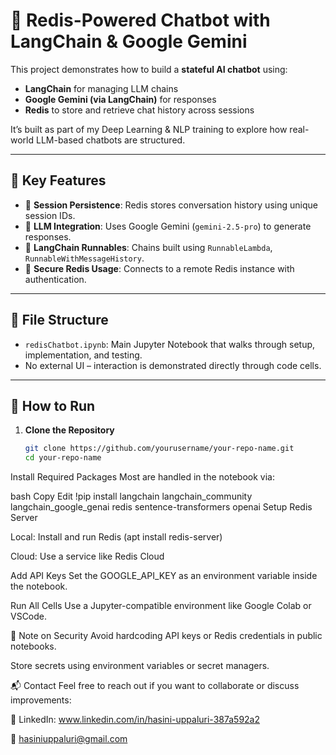 # 🤖 Redis-Powered Chatbot with LangChain & Google Gemini

This project demonstrates how to build a **stateful AI chatbot** using:
- **LangChain** for managing LLM chains
- **Google Gemini (via LangChain)** for responses
- **Redis** to store and retrieve chat history across sessions

It’s built as part of my Deep Learning & NLP training to explore how real-world LLM-based chatbots are structured.

---

## 📌 Key Features

- 🔄 **Session Persistence**: Redis stores conversation history using unique session IDs.
- 🧠 **LLM Integration**: Uses Google Gemini (`gemini-2.5-pro`) to generate responses.
- 🧰 **LangChain Runnables**: Chains built using `RunnableLambda`, `RunnableWithMessageHistory`.
- 🧾 **Secure Redis Usage**: Connects to a remote Redis instance with authentication.

---

## 📁 File Structure

- `redisChatbot.ipynb`: Main Jupyter Notebook that walks through setup, implementation, and testing.
- No external UI – interaction is demonstrated directly through code cells.

---

## 🚀 How to Run

1. **Clone the Repository**  
   ```bash
   git clone https://github.com/yourusername/your-repo-name.git
   cd your-repo-name
Install Required Packages
Most are handled in the notebook via:

bash
Copy
Edit
!pip install langchain langchain_community langchain_google_genai redis sentence-transformers openai
Setup Redis Server

Local: Install and run Redis (apt install redis-server)

Cloud: Use a service like Redis Cloud

Add API Keys
Set the GOOGLE_API_KEY as an environment variable inside the notebook.

Run All Cells
Use a Jupyter-compatible environment like Google Colab or VSCode.

🔐 Note on Security
Avoid hardcoding API keys or Redis credentials in public notebooks.

Store secrets using environment variables or secret managers.

📬 Contact
Feel free to reach out if you want to collaborate or discuss improvements:

🔗 LinkedIn: www.linkedin.com/in/hasini-uppaluri-387a592a2

📧 hasiniuppaluri@gmail.com
